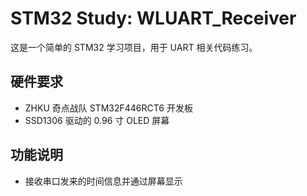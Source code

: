 # STM32 Study: WLUART_Receiver

这是一个简单的 STM32 学习项目，用于 UART 相关代码练习。

## 硬件要求

- ZHKU 奇点战队 STM32F446RCT6 开发板
- SSD1306 驱动的 0.96 寸 OLED 屏幕

## 功能说明

- 接收串口发来的时间信息并通过屏幕显示